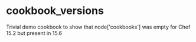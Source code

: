 # cookbook_versions

Trivial demo cookbook to show that node['cookbooks'] was empty for Chef 15.2 but present in 15.6
